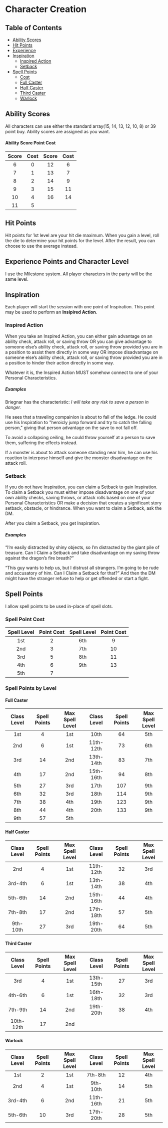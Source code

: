 # Character Creation
## Table of Contents
* [Ability Scores](#ability-scores)
* [Hit Points](#hit-points)
* [Experience](#experience-points-and-character-level)
* [Inspiration](#inspiration)
     * [Inspired Action](#inspired-action)
     * [Setback](#setback)
* [Spell Points](#spell-points)
    * [Cost](#spell-point-cost)
    * [Full Caster](#full-caster)
    * [Half Caster](#half-caster)
    * [Third Caster](#third-caster)
    * [Warlock](#warlock)


## Ability Scores
All characters can use either the standard array(15, 14, 13, 12, 10, 8) or 39 point buy. Ability scores are assigned as you want.

#### Ability Score Point Cost
| Score | Cost | Score | Cost |
|:-----:|:----:|:-----:|:----:|
|  6    | 0    |  12   | 6    |
|  7    | 1    |  13   | 7    |
|  8    | 2    |  14   | 9    |
|  9    | 3    |  15   | 11   |
|  10   | 4    |  16   | 14   |
|  11   | 5    |

## Hit Points
Hit points for 1st level are your hit die maximum. When you gain a level, roll the die to determine your hit points for the level. After the result, you can choose to use the average instead.

## Experience Points and Character Level
I use the Milestone system. All player characters in the party will be the same level.

## Inspiration

Each player will start the session with one point of Inspiration. This point may be used to perform an **Insipired Action**.

### Inspired Action

When you take an Inspired Action, you can either gain advantage on an ability check, attack roll, or saving throw OR you can give advantage to someone else’s ability check, attack roll, or saving throw provided you are in a position to assist them directly in some way OR impose disadvantage on someone else’s ability check, attack roll, or saving throw provided you are in a position to hinder their action directly in some way.

Whatever it is, the Inspired Action MUST somehow connect to one of your Personal Characteristics.

##### Examples
Briegnar has the characteristic: *I will take any risk to save a person in danger.*

He sees that a traveling compainion is about to fall of the ledge. He could use his Inspiration to "heroicly jump forward and try to catch the falling person," giving that person advantage on the save to not fall off. 

To avoid a collapsing ceiling, he could throw yourself at a person to save them, suffering the effects instead.

If a monster is about to attack someone standing near him, he can use his reaction to interpose himself and give the monster disadvantage on the attack roll.

### Setback

If you do not have Inspiration, you can claim a Setback to gain Inspiration. To claim a Setback you must either impose disadvantage on one of your own ability checks, saving throws, or attack rolls based on one of your Personal Characteristics OR make a decision that creates a significant story setback, obstacle, or hindrance. When you want to claim a Setback, ask the DM.

After you claim a Setback, you get Inspiration.

##### Examples

“I’m easily distracted by shiny objects, so I’m distracted by the giant pile of treasure. Can I Claim a Setback and take disadvantage on my saving throw against the dragon’s fire breath?”

“This guy wants to help us, but I distrust all strangers. I’m going to be rude and accusatory of him. Can I Claim a Setback for that?” And then the DM might have the stranger refuse to help or get offended or start a fight.

## Spell Points
I allow spell points to be used in-place of spell slots.

### Spell Point Cost
| Spell Level | Point Cost | Spell Level | Point Cost |
|:---:|:---:|:---:|:---:|
|  1st  | 2 |  6th  | 9 |
|  2nd  | 3 |  7th  | 10 |
|  3rd  | 5 |  8th  | 11 |
|  4th  | 6 |  9th  | 13 |
|  5th  | 7 |

### Spell Points by Level
#### Full Caster
| Class Level | Spell Points | Max Spell Level | Class Level | Spell Points | Max Spell Level |
|:-----------:|:------------:|:---------------:|:-----------:|:------------:|:---------------:|
| 1st         | 4            | 1st             | 10th        | 64           | 5th             |
| 2nd         | 6            | 1st             | 11th-12th   | 73           | 6th             |
| 3rd         | 14           | 2nd             | 13th-14th   | 83           | 7th             |
| 4th         | 17           | 2nd             | 15th-16th   | 94           | 8th             |
| 5th         | 27           | 3rd             | 17th        | 107          | 9th             |
| 6th         | 32           | 3rd             | 18th        | 114          | 9th             |
| 7th         | 38           | 4th             | 19th        | 123          | 9th             |
| 8th         | 44           | 4th             | 20th        | 133          | 9th             |
| 9th         | 57           | 5th             |

#### Half Caster
| Class Level | Spell Points | Max Spell Level | Class Level | Spell Points | Max Spell Level |
|:-----------:|:------------:|:---------------:|:-----------:|:------------:|:---------------:|
| 2nd         | 4            | 1st             | 11th-12th   | 32           | 3rd             |
| 3rd-4th     | 6            | 1st             | 13th-14th   | 38           | 4th             |
| 5th-6th     | 14           | 2nd             | 15th-16th   | 44           | 4th             |
| 7th-8th     | 17           | 2nd             | 17th-18th   | 57           | 5th             |
| 9th-10th    | 27           | 3rd             | 19th-20th   | 64           | 5th             |


#### Third Caster
| Class Level | Spell Points | Max Spell Level | Class Level | Spell Points | Max Spell Level |
|:-----------:|:------------:|:---------------:|:-----------:|:------------:|:---------------:|
| 3rd         | 4            | 1st             | 13th-15th   | 27           | 3rd             |
| 4th-6th     | 6            | 1st             | 16th-18th   | 32           | 3rd             |
| 7th-9th     | 14           | 2nd             | 19th-20th   | 38           | 4th             |
| 10th-12th   | 17           | 2nd             |

#### Warlock
| Class Level | Spell Points | Max Spell Level | Class Level | Spell Points | Max Spell Level |
|:-----------:|:------------:|:---------------:|:-----------:|:------------:|:---------------:|
| 1st         | 2            | 1st             | 7th-8th     | 12           | 4th             |
| 2nd         | 4            | 1st             | 9th-10th    | 14           | 5th             |
| 3rd-4th     | 6            | 2nd             | 11th-16th   | 21           | 5th             |
| 5th-6th     | 10           | 3rd             | 17th-20th   | 28           | 5th             |
